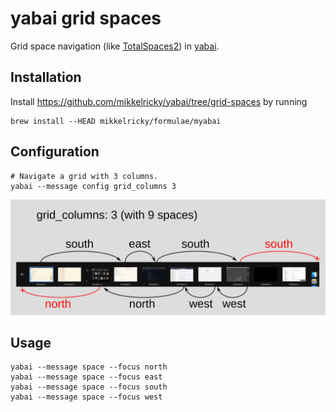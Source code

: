 # yabai grid spaces

Grid space navigation (like [TotalSpaces2](https://totalspaces.binaryage.com/)) in
[yabai](https://github.com/koekeishiya/yabai).

## Installation

Install <https://github.com/mikkelricky/yabai/tree/grid-spaces> by running

```shell
brew install --HEAD mikkelricky/formulae/myabai
```

## Configuration

```shell
# Navigate a grid with 3 columns.
yabai --message config grid_columns 3
```

![grid spaces](./images/yabai-grid_columns.svg)

## Usage

```shell
yabai --message space --focus north
yabai --message space --focus east
yabai --message space --focus south
yabai --message space --focus west
```
